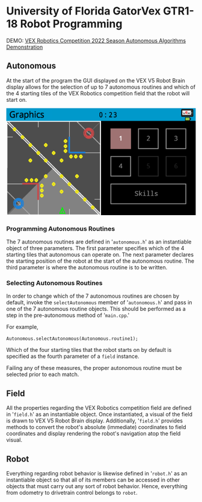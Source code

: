 # University of Florida GatorVex GTR1-18 Robot Programming 

DEMO: [VEX Robotics Competition 2022 Season Autonomous Algorithms Demonstration](https://www.youtube.com/shorts/Job9CHk-MtY)

## Autonomous 

At the start of the program the GUI displayed on the VEX V5 Robot Brain display allows for the selection of up to 7 autonomous routines and which of the 4 starting tiles of the VEX Robotics competition field that the robot will start on.

![Gui example](https://raw.githubusercontent.com/zCriminalArtist/GTR1-OverUnder/master/gui.png "Gui example")

### Programming Autonomous Routines

The 7 autonomous routines are defined in '`autonomous.h`' as an instantiable object of three parameters. The first parameter specifies which of the 4 starting tiles that autonomous can operate on. The next parameter declares the starting position of the robot at the start of the autonomous routine. The third parameter is where the autonomous routine is to be written.

### Selecting Autonomous Routines

In order to change which of the 7 autonomous routines are chosen by default, invoke the `selectAutonomous` member of '`autonomous.h`' and pass in one of the 7 autonomous routine objects. This should be performed as a step in the pre-autonomous method of '`main.cpp`.' 

For example,
```
Autonomous.selectAutonomous(Autonomous.routine1);
```

Which of the four starting tiles that the robot starts on by default is specified as the fourth parameter of a `field` instance.

Failing any of these measures, the proper autonomous routine must be selected prior to each match.

## Field

All the properties regarding the VEX Robotics competition field are defined in '`field.h`' as an instantiable object. Once instantiated, a visual of the field is drawn to VEX V5 Robot Brain display. Additionally, '`field.h`' provides methods to convert the robot's absolute (immediate) coordinates to field coordinates and display rendering the robot's navigation atop the field visual.

## Robot

Everything regarding robot behavior is likewise defined in '`robot.h`' as an instantiable object so that all of its members can be accessed in other objects that must carry out any sort of robot behavior. Hence, everything from odometry to drivetrain control belongs to `robot`.  

